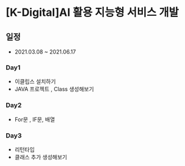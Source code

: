 # [K-Digital]AI 활용 지능형 서비스 개발



## 일정

* 2021.03.08 ~ 2021.06.17



### Day1

* 이클립스 설치하기
* JAVA 프로젝트 , Class 생성해보기

### Day2

* For문 , IF문, 배열

### Day3

* 리턴타입
* 클래스 추가 생성해보기

